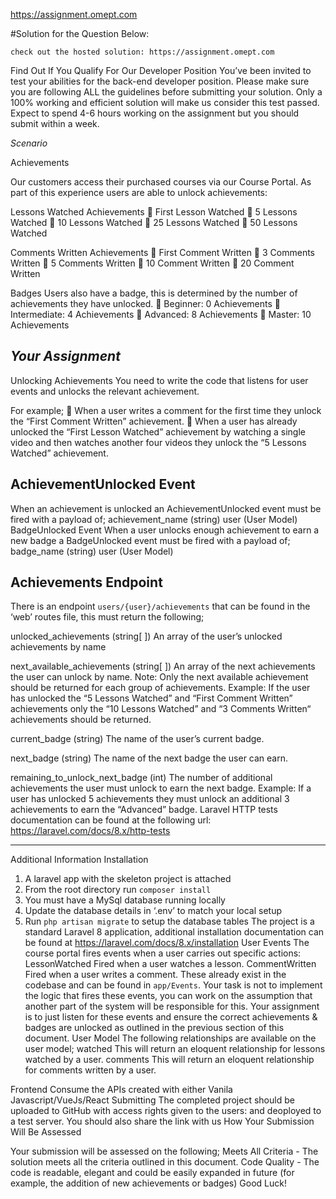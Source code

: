https://assignment.omept.com

#Solution for the Question Below:

`check out the hosted solution: https://assignment.omept.com`

Find Out If You Qualify For Our Developer Position
You’ve been invited to test your abilities for the back-end developer position.
Please make sure you are following ALL the guidelines before submitting your solution. Only a 100% working and efficient solution will make us consider this test passed.
Expect to spend 4-6 hours working on the assignment but you should submit within a week.

_Scenario_

Achievements

Our customers access their purchased courses via our Course Portal. As part of this experience users are able to unlock achievements:

Lessons Watched Achievements
 First Lesson Watched
 5 Lessons Watched
 10 Lessons Watched
 25 Lessons Watched
 50 Lessons Watched

Comments Written Achievements
 First Comment Written
 3 Comments Written
 5 Comments Written
 10 Comment Written
 20 Comment Written

Badges
Users also have a badge, this is determined by the number of achievements they have unlocked.
 Beginner: 0 Achievements
 Intermediate: 4 Achievements  Advanced: 8 Achievements
 Master: 10 Achievements

## _Your Assignment_

Unlocking Achievements
You need to write the code that listens for user events and unlocks the relevant achievement.

For example;
 When a user writes a comment for the first time they unlock the “First Comment Written” achievement.
 When a user has already unlocked the “First Lesson Watched” achievement by watching a single video and then watches another four videos they unlock the “5 Lessons Watched” achievement.

## AchievementUnlocked Event

When an achievement is unlocked an AchievementUnlocked event must be fired with a
payload of;
achievement_name (string)
user (User Model) BadgeUnlocked Event
When a user unlocks enough achievement to earn a new badge a BadgeUnlocked event must be fired with a payload of;
badge_name (string) user (User Model)

## Achievements Endpoint

There is an endpoint `users/{user}/achievements` that can be found in the ‘web’ routes file, this must return the following;

unlocked_achievements (string[ ])
An array of the user’s unlocked achievements by name

next_available_achievements (string[ ])
An array of the next achievements the user can unlock by name.
Note: Only the next available achievement should be returned for each group of achievements.
Example: If the user has unlocked the “5 Lessons Watched” and “First Comment Written” achievements only the “10 Lessons Watched” and “3 Comments Written“ achievements should be returned.

current_badge (string)
The name of the user’s current badge.

next_badge (string)
The name of the next badge the user can earn.

remaining_to_unlock_next_badge (int)
The number of additional achievements the user must unlock to earn the next badge.
Example: If a user has unlocked 5 achievements they must unlock an additional 3 achievements to earn the “Advanced” badge.
Laravel HTTP tests documentation can be found at the following url: https://laravel.com/docs/8.x/http-tests

---

Additional Information
Installation

1. A laravel app with the skeleton project is attached
2. From the root directory run `composer install`
3. You must have a MySql database running locally
4. Update the database details in ‘.env’ to match your local setup
5. Run `php artisan migrate` to setup the database tables
   The project is a standard Laravel 8 application, additional installation documentation can be found at https://laravel.com/docs/8.x/installation
   User Events
   The course portal fires events when a user carries out specific actions:
   LessonWatched
   Fired when a user watches a lesson.
   CommentWritten
   Fired when a user writes a comment.
   These already exist in the codebase and can be found in `app/Events`.
   Your task is not to implement the logic that fires these events, you can work on the assumption that another part of the system will be responsible for this.
   Your assignment is to just listen for these events and ensure the correct achievements & badges are unlocked as outlined in the previous section of this document.
   User Model
   The following relationships are available on the user model;
   watched
   This will return an eloquent relationship for lessons watched by a user.
   comments
   This will return an eloquent relationship for comments written by a user.

Frontend
Consume the APIs created with either Vanila Javascript/VueJs/React
Submitting
The completed project should be uploaded to GitHub with access rights given to the users: and deoployed to a test server. You should also share the link with us
How Your Submission Will Be Assessed

Your submission will be assessed on the following;
Meets All Criteria - The solution meets all the criteria outlined in this document.
Code Quality - The code is readable, elegant and could be easily expanded in future (for example, the addition of new achievements or badges)
Good Luck!
